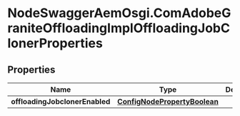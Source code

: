 # NodeSwaggerAemOsgi.ComAdobeGraniteOffloadingImplOffloadingJobClonerProperties

## Properties

Name | Type | Description | Notes
------------ | ------------- | ------------- | -------------
**offloadingJobclonerEnabled** | [**ConfigNodePropertyBoolean**](ConfigNodePropertyBoolean.md) |  | [optional] 


